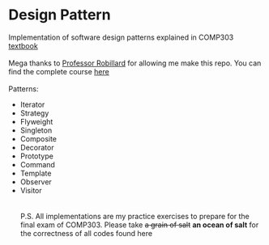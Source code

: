 # Design Pattern
Implementation of software design patterns explained in COMP303 <a href="https://link.springer.com/book/10.1007/978-3-030-24094-3" target="_blank">textbook</a> <br/> <br/>
Mega thanks to <a href="https://github.com/prmr" target="_blank">Professor Robillard</a> for allowing me make this repo. You can find the complete course <a href="https://github.com/prmr/SoftwareDesign" target="_blank">here</a> <br/> <br/>
Patterns:
- Iterator
- Strategy
- Flyweight
- Singleton
- Composite
- Decorator
- Prototype
- Command
- Template
- Observer
- Visitor
<br/><br/><br/>
P.S. All implementations are my practice exercises to prepare for the final exam of COMP303. Please take <s>a grain of salt</s> <b>an ocean of salt</b> for the correctness of all codes found here
